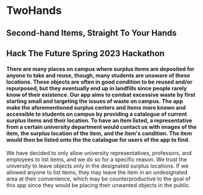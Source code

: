 # TwoHands
## Second-hand Items, Straight To Your Hands


## Hack The Future Spring 2023 Hackathon

#### There are many places on campus where surplus items are deposited for anyone to take and reuse, though, many students are unaware of these locations. These objects are often in good condition to be reused and/or repurposed, but they eventually end up in landfills since people rarely know of their existence. Our app aims to combat excessive waste by first starting small and targeting the issues of waste on campus. The app make the aforementioned surplus centers and items more known and accessible to students on campus by providing a catalogue of current surplus items and their location. To have an item listed, a representative from a certain university department would contact us with images of the item, the surplus location of the item, and the item's condition. The item would then be listed onto the the catalogue for users of the app to find.


We have decided to only allow university representatives, professors, and employees to list items, and we do so for a specific reason. We trust the university to leave objects only in the designated surplus locations. If we allowed anyone to list items, they may leave the item in an undesignated area at their convenience, which may be counterproductive to the goal of this app since they would be placing their unwanted objects in the public. 
